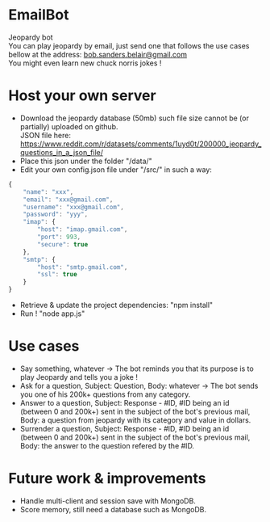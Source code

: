 # EmailBot
Jeopardy bot<br />
You can play jeopardy by email, just send one that follows the use cases bellow at the address: bob.sanders.belair@gmail.com<br />
You might even learn new chuck norris jokes !<br />

# Host your own server
* Download the jeopardy database (50mb) such file size cannot be (or partially) uploaded on github.<br />
JSON file here: https://www.reddit.com/r/datasets/comments/1uyd0t/200000_jeopardy_questions_in_a_json_file/ <br />
* Place this json under the folder "/data/"<br />
* Edit your own config.json file under "/src/" in such a way:<br />
```javascript
{
    "name": "xxx",
    "email": "xxx@gmail.com",
    "username": "xxx@gmail.com",
    "password": "yyy",
    "imap": {
        "host": "imap.gmail.com",
        "port": 993,
        "secure": true
    },
    "smtp": {
        "host": "smtp.gmail.com",
        "ssl": true
    }
}
```
* Retrieve & update the project dependencies: "npm install"<br />
* Run ! "node app.js"<br />

# Use cases
* Say something, whatever -> The bot reminds you that its purpose is to play Jeopardy and tells you a joke !<br />
* Ask for a question, Subject: Question, Body: whatever -> The bot sends you one of his 200k+ questions from any category.<br />
* Answer to a question, Subject: Response - #ID, #ID being an id (between 0 and 200k+) sent in the subject of the bot's previous mail, Body: a question from jeopardy with its category and value in dollars.<br />
* Surrender a question, Subject: Response - #ID, #ID being an id (between 0 and 200k+) sent in the subject of the bot's previous mail, Body: the answer to the question refered by the #ID.<br />

# Future work & improvements
* Handle multi-client and session save with MongoDB.<br />
* Score memory, still need a database such as MongoDB.<br />
